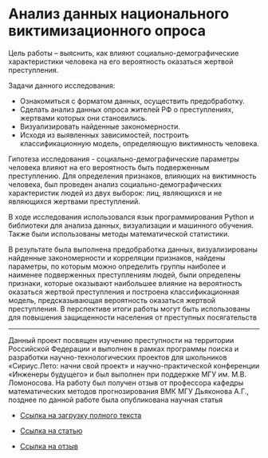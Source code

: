 # Анализ данных национального виктимизационного опроса

Цель работы – выяснить, как влияют социально-демографические характеристики человека на его вероятность оказаться жертвой преступления.

Задачи данного исследования:
-	Ознакомиться с форматом данных, осуществить предобработку.
-	Сделать анализ данных опроса жителей РФ о преступлениях, жертвами которых они становились.
-	Визуализировать найденные закономерности.
-	Исходя из выявленных зависимостей, построить классификационную модель, определяющую виктимность человека.

Гипотеза исследования - социально-демографические параметры человека влияют на его вероятность быть подверженным преступлению.
Для определения признаков, влияющих на виктимность человека, был проведен анализ социально-демографических характеристик людей из двух выборок: лиц, являющихся и не являющихся жертвами преступлений.

В ходе исследования использовался язык программирования Python и библиотеки для анализа данных, визуализации и машинного обучения. Также были использованы методы математической статистики.

В результате была выполнена предобработка данных, визуализированы найденные закономерности и корреляции признаков, найдены параметры, по которым можно определить группы наиболее и наименее подверженных преступлениям людей, были определены признаки, которые оказывают наибольшее влияние на вероятность оказаться жертвой преступления и построена классификационная модель, предсказывающая вероятность оказаться жертвой преступления. В перспективе итоги работы могут быть использованы для повышения защищенности населения от преступных посягательств

---

Данный проект посвящен изучению преступности на территории Российской Федерации и выполнен в рамках программы поиска и разработки научно-технологических проектов для школьников «Сириус.Лето: начни свой проект» и научно-практической конференции «Инженеры будущего» и был выполнен при поддержке МГУ им. М.В. Ломоносова. На работу был получен отзыв от профессора кафедры математических методов прогнозирования ВМК МГУ Дьяконова А.Г., позднее по данной работе была опубликована научная статья

- [Ссылка на загрузку полного текста](https://github.com/Vadimius1010/Portfolio/blob/main/Sirius/%D0%90%D0%BD%D0%B0%D0%BB%D0%B8%D0%B7_%D0%B4%D0%B0%D0%BD%D0%BD%D1%8B%D1%85_%D0%BD%D0%B0%D1%86%D0%B8%D0%BE%D0%BD%D0%B0%D0%BB%D1%8C%D0%BD%D0%BE%D0%B3%D0%BE_%D0%B2%D0%B8%D0%BA%D1%82%D0%B8%D0%BC%D0%B8%D0%B7%D0%B0%D1%86%D0%B8%D0%BE%D0%BD%D0%BD%D0%BE%D0%B3%D0%BE_%D0%BE%D0%BF%D1%80%D0%BE%D1%81%D0%B0_%D1%84%D0%B8%D0%BD%D0%B0%D0%BB.docx?raw=true)

- [Ссылка на статью](https://elibrary.ru/item.asp?id=48642724&pff=1)

- [Ссылка на отзыв](https://github.com/Vadimius1010/Portfolio/blob/main/Sirius/%D0%BE%D1%82%D0%B7%D1%8B%D0%B2_%D0%94%D1%8C%D1%8F%D0%BA%D0%BE%D0%BD%D0%BE%D0%B2.pdf)
